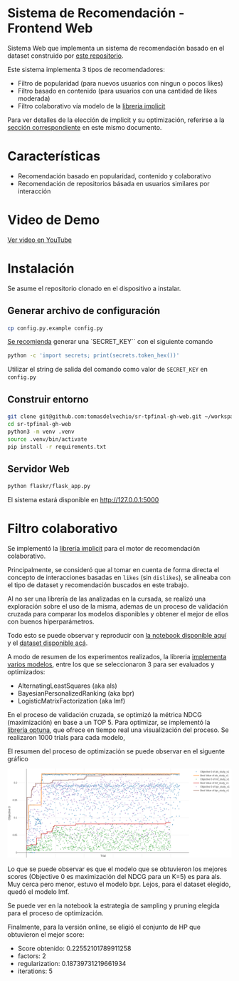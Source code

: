 # Sistema de Recomendación - Frontend Web

Sistema Web que implementa un sistema de recomendación basado en el dataset construido
por [este repositorio](https://github.com/tomasdelvechio/sr-tpfinal-gh).

Este sistema implementa 3 tipos de recomendadores:

 * Filtro de popularidad (para nuevos usuarios con ningun o pocos likes)
 * Filtro basado en contenido (para usuarios con una cantidad de likes moderada)
 * Filtro colaborativo vía modelo de la [libreria implicit](https://benfred.github.io/implicit/)

Para ver detalles de la elección de implicit y su optimización, referirse a la [sección correspondiente](https://github.com/tomasdelvechio/sr-tpfinal-gh-web?tab=readme-ov-file#filtro-colaborativo) en este mismo documento.

# Características

 * Recomendación basado en popularidad, contenido y colaborativo
 * Recomendación de repositorios básada en usuarios similares por interacción

# Video de Demo

[Ver video en YouTube](https://youtu.be/Ulo47HTXBhA)

# Instalación

Se asume el repositorio clonado en el dispositivo a instalar.

## Generar archivo de configuración

```bash
cp config.py.example config.py
```

[Se recomienda](https://flask.palletsprojects.com/en/2.3.x/config/#SECRET_KEY) generar una `SECRET_KEY`` con el siguiente comando

```bash
python -c 'import secrets; print(secrets.token_hex())'
```

Utilizar el string de salida del comando como valor de `SECRET_KEY` en `config.py`

## Construir entorno

```bash
git clone git@github.com:tomasdelvechio/sr-tpfinal-gh-web.git ~/workspace/sr-tpfinal-gh-web
cd sr-tpfinal-gh-web
python3 -m venv .venv
source .venv/bin/activate
pip install -r requirements.txt
```

## Servidor Web

```bash
python flaskr/flask_app.py
```

El sistema estará disponible en http://127.0.0.1:5000

# Filtro colaborativo

Se implementó la [librería implicit](https://benfred.github.io/implicit/) para el motor de recomendación colaborativo.

Principalmente, se consideró que al tomar en cuenta de forma directa el concepto de interacciones basadas en `likes` (sin `dislikes`), se alineaba con el tipo de dataset y recomendación buscados en este trabajo.

Al no ser una librería de las analizadas en la cursada, se realizó una exploración sobre el uso de la misma, ademas de un proceso de validación cruzada para comparar los modelos disponibles y obtener el mejor de ellos con buenos hiperparámetros.

Todo esto se puede observar y reproducir con [la notebook disponible aquí](https://github.com/tomasdelvechio/sr-tpfinal-gh-web/blob/main/notebook_filtrado_colaborativo.ipynb) y el [dataset disponible acá](https://drive.google.com/file/d/1OmUjuhX0G-z35IbDKfVdkd_JOF8sC19A/view?usp=sharing).

A modo de resumen de los experimentos realizados, la libreria [implementa varios modelos](https://benfred.github.io/implicit/api/models/index.html), entre los que se seleccionaron 3 para ser evaluados y optimizados:

 * AlternatingLeastSquares (aka als)
 * BayesianPersonalizedRanking (aka bpr)
 * LogisticMatrixFactorization (aka lmf)

En el proceso de validación cruzada, se optimizó la métrica NDCG (maximización) en base a un TOP 5. Para optimizar, se implementó la [librería optuna](https://optuna.org/), que ofrece en tiempo real una visualización del proceso. Se realizaron 1000 trials para cada modelo, 

El resumen del proceso de optimización se puede observar en el siguente gráfico

![Proceso de optimización de hiperparámetros con optuna](assets/newplot.png)

Lo que se puede observar es que el modelo que se obtuvieron los mejores scores (Objective 0 es maximización del NDCG para un K=5) es para als. Muy cerca pero menor, estuvo el modelo bpr. Lejos, para el dataset elegido, quedó el modelo lmf.

Se puede ver en la notebook la estrategia de sampling y pruning elegida para el proceso de optimización.

Finalmente, para la versión online, se eligió el conjunto de HP que obtuvieron el mejor score:

 * Score obtenido: 0.22552101789911258
 * factors: 2
 * regularization: 0.18739731219661934
 * iterations: 5
